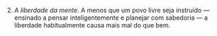 ﻿2. *A liberdade da mente*. A menos que um povo livre seja instruído — ensinado a pensar inteligentemente e planejar com sabedoria — a liberdade habitualmente causa mais mal do que bem.